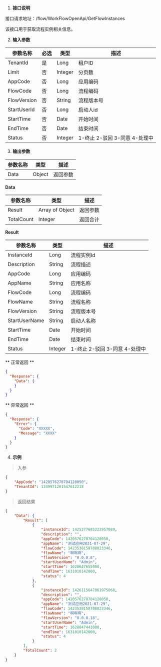 1. **接口说明**

接口请求地址：/flow/WorkFlowOpenApi/GetFlowInstances

该接口用于获取流程实例相关信息。

2. **输入参数**

| 参数名称    | 必选 | 类型    | 描述                          |
| ----------- | ---- | ------- | ----------------------------- |
| TenantId    | 是   | Long    | 租户ID                        |
| Limit       | 否   | Integer | 分页数                        |
| AppCode     | 否   | Long    | 应用编码                      |
| FlowCode    | 否   | Long    | 流程编码                      |
| FlowVersion | 否   | String  | 流程版本号                    |
| StartUserId | 否   | Long    | 启动人id                      |
| StartTime   | 否   | Date    | 开始时间                      |
| EndTime     | 否   | Date    | 结束时间                      |
| Status      | 否   | Integer | 1-终止 2-驳回 3-同意 4-处理中 |

3. **输出参数**

| 参数名称 | 类型   | 描述     |
| -------- | ------ | -------- |
| Data     | Object | 返回参数 |

**Data**

| 参数名称   | 类型            | 描述     |
| ---------- | --------------- | -------- |
| Result     | Array of Object | 返回参数 |
| TotalCount | Integer         | 返回合计 |

**Result**

| 参数名称      | 类型    | 描述                          |
| ------------- | ------- | ----------------------------- |
| InstanceId    | Long    | 流程实例Id                    |
| Description   | String  | 流程描述                      |
| AppCode       | Long    | 应用编码                      |
| AppName       | String  | 应用名称                      |
| FlowCode      | Long    | 流程编码                      |
| FlowName      | String  | 流程名称                      |
| FlowVersion   | String  | 流程版本号                    |
| StartUserName | String  | 启动人名称                    |
| StartTime     | Date    | 开始时间                      |
| EndTime       | Date    | 结束时间                      |
| Status        | Integer | 1-终止 2-驳回 3-同意 4-处理中 |

** 正常返回 **

```json
{
  "Response": {
    "Data": {
    }
  }
}
```

** 异常返回 **

```json
{
  "Response": {
    "Error": {
      "Code": "XXXXX",
      "Message": "XXXX"
    }
  }
}
```

4. **示例**

> 入参

```json
{
    "AppCode": "1420576278704128050",
    "TenantId": 1349971201547612218
}
```

> 返回结果

```json
{
    "Data": {
        "Result": [
            {
                "instanceId": 1425277685222957089,
                "description": "",
                "appCode": 1420576278704128050,
                "appName": "测试应用2021-07-29",
                "flowCode": 1423538158708023346,
                "flowName": "啊啊啊",
                "flowVersion": "0.0.0.8",
                "startUserName": "Admin",
                "startTime": 1628647655000,
                "endTime": 1631010142000,
                "status": 4
            },
            {
                "instanceId": 1426115647061975068,
                "description": "",
                "appCode": 1420576278704128050,
                "appName": "测试应用2021-07-29",
                "flowCode": 1423538158708023346,
                "flowName": "啊啊啊",
                "flowVersion": "0.0.0.18",
                "startUserName": "Admin",
                "startTime": 1628847441000,
                "endTime": 1631010142000,
                "status": 4
            }
        ],
        "TotalCount": 2
    }
}
```